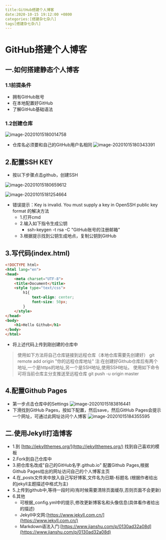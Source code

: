 ```yaml
---
title:GitHub搭建个人博客
date:2020-10-15 19:12:00 +0800
categories:[搭建杂七杂八]
tags[搭建杂七杂八]
---
```


# GitHub搭建个人博客
## 一.如何搭建静态个人博客
### 1.1前提条件
+ 拥有GitHub账号
+ 在本地配置好GitHub
+ 了解GitHub基础语法

### 1.2创建仓库

![image-20201015180014758](C:\Users\creator\AppData\Roaming\Typora\typora-user-images\image-20201015180014758.png)
+ 仓库名必须要和自己的GitHub用户名相同
![image-20201015180343391](C:\Users\creator\AppData\Roaming\Typora\typora-user-images\image-20201015180343391.png)



## 2.配置SSH KEY
+ 按以下步骤点击github，创建SSH

![image-20201015180659612](C:\Users\creator\AppData\Roaming\Typora\typora-user-images\image-20201015180659612.png)

![image-20201015181254664](C:\Users\creator\AppData\Roaming\Typora\typora-user-images\image-20201015181254664.png)

+ 错误提示：Key is invalid. You must supply a key in OpenSSH public key format 的解决方法
	+ 1.打开cmd
	+ 2.输入如下指令生成公钥
		+ ssh-keygen -t rsa -C "GitHub账号的注册邮箱"
	+ 3.根据提示找到公钥生成地点，复制公钥到GitHub

## 3.写代码(index.html)
~~~html
<!DOCTYPE html>
<html lang="en">
<head>
    <meta charset="UTF-8">
    <title>Document</title>
    <style type="text/css">
        h1{
            text-align: center;
            font-size: 50px;
        }
    </style>
</head>
<body>
    <h1>Hello Github</h1>   
</body>
</html>
~~~

+ 将上述代码上传到刚创建的仓库中
>使用如下方法将自己仓库链接到远程仓库（本地仓库需要先创建好）
>git remote add origin "你的远程仓库地址"
>注:在创建好Github仓库后有两个地址,一个是https的地址,另一个是SSH地址,使用SSH地址。
>使用如下命令可将当前仓库主分支推送至远程仓库
>git push -u origin master

## 4.配置Github Pages
+ 第一步点击仓库中的Settings
![image-20201015183816441](C:\Users\creator\AppData\Roaming\Typora\typora-user-images\image-20201015183816441.png)
+ 下滑找到GitHub Pages，按如下配置，然后save，然后GitHub Pages会提示一个网址，可通过此网址访问个人博客
![image-20201015184355595](C:\Users\creator\AppData\Roaming\Typora\typora-user-images\image-20201015184355595.png)

## 二.使用Jekyll打造博客
+ 1.到 [http://jekyllthemes.org/](http://jekyllthemes.org/) 找到自己喜欢的模板
+ 2.Fork到自己仓库中
+ 3.把仓库名改成"自己的GitHub名字.github.io" 配置Github Pages,根据Github Pages给出的网址访问自己的个人博客主页
+ 4.在_posts文件夹中放入自己写好博客,文件名为日期-标题名 (根据作者给出的jekyll主题描述中格式为主)
+ 5.上传到github中,等待一段时间(有时候需要清除页面缓存,否则页面不会更新)
+ 6.其他
	+ 可根据_config.yml中的提示,修改更新博客名和头像信息(具体看作者给出的描述)
	+ Jekyll中文网:[https://www.jekyll.com.cn/](https://www.jekyll.com.cn/)
	+ Markdown语法入门:[https://www.jianshu.com/p/0130ad32a08d](https://www.jianshu.com/p/0130ad32a08d)
